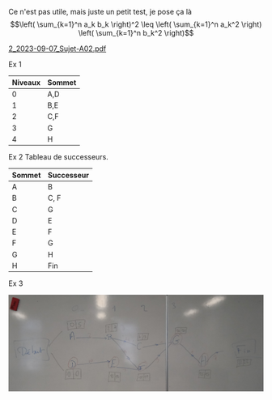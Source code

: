 Ce n'est pas utile, mais juste un petit test, je pose ça là
$$\left( \sum_{k=1}^n a_k b_k \right)^2 \leq \left( \sum_{k=1}^n a_k^2 \right) \left( \sum_{k=1}^n b_k^2 \right)$$

[2_2023-09-07_Sujet-A02.pdf](2_2023-09-07_Sujet-A02.pdf)

Ex 1 


| Niveaux | Sommet |
| ------- | ------ |
| 0       | A,D    |
| 1       | B,E    |
| 2       | C,F    |
| 3       | G      |
| 4       | H      |

Ex 2
Tableau de successeurs.

| Sommet | Successeur |
| ------ | ---------- |
| A      | B          |
| B      | C, F       |
| C      | G          |
| D      | E          | 
| E      | F          |
| F      | G          |
| G      | H          |
| H      | Fin        |


Ex 3

![Graph-mpm](1694799788633.jpg)